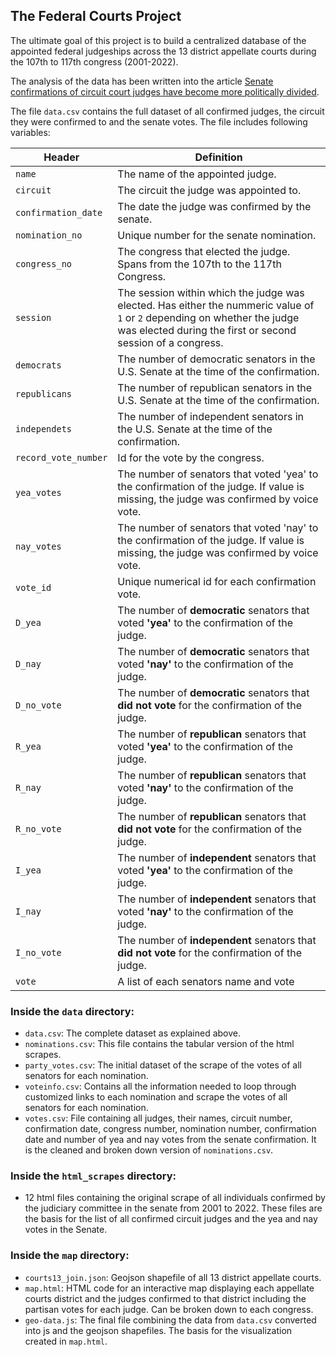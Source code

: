 ## The Federal Courts Project

The ultimate goal of this project is to build a centralized database of the appointed federal judgeships across the 13 district appellate courts during the 107th to 117th congress (2001-2022).

The analysis of the data has been written into the article [Senate confirmations of circuit court judges have become more politically divided](https://laurabejder.github.io/federal_judges_appointment/).

The file `data.csv` contains the full dataset of all confirmed judges, the circuit they were confirmed to and the senate votes. The file includes following variables:

| Header         | Definition |
|----------------|------------|
|`name`|The name of the appointed judge.|
|`circuit`|The circuit the judge was appointed to.|
|`confirmation_date`|The date the judge was confirmed by the senate.|
|`nomination_no`|Unique number for the senate nomination.|
|`congress_no`|The congress that elected the judge. Spans from the 107th to the 117th Congress.|
|`session`|The session within which the judge was elected. Has either the nummeric value of `1` or `2` depending on whether the judge was elected during the first or second session of a congress.|
|`democrats`|The number of democratic senators in the U.S. Senate at the time of the confirmation.|
|`republicans`|The number of republican senators in the U.S. Senate at the time of the confirmation.|
|`independets`|The number of independent senators in the U.S. Senate at the time of the confirmation.|
|`record_vote_number`|Id for the vote by the congress.|
|`yea_votes`|The number of senators that voted 'yea' to the confirmation of the judge. If value is missing, the judge was confirmed by voice vote.|
|`nay_votes`|The number of senators that voted 'nay' to the confirmation of the judge. If value is missing, the judge was confirmed by voice vote.|
|`vote_id`|Unique numerical id for each confirmation vote. |
|`D_yea`|The number of **democratic** senators that voted **'yea'** to the confirmation of the judge.|
|`D_nay`|The number of **democratic** senators that voted **'nay'** to the confirmation of the judge.|
|`D_no_vote`|The number of **democratic** senators that **did not vote** for the confirmation of the judge.|
|`R_yea`|The number of **republican** senators that voted **'yea'** to the confirmation of the judge.|
|`R_nay`|The number of **republican** senators that voted **'nay'** to the confirmation of the judge.|
|`R_no_vote`|The number of **republican** senators that **did not vote** for the confirmation of the judge.|
|`I_yea`|The number of **independent** senators that voted **'yea'** to the confirmation of the judge.|
|`I_nay`|The number of **independent** senators that voted **'nay'** to the confirmation of the judge.|
|`I_no_vote`|The number of **independent** senators that **did not vote** for the confirmation of the judge.|
|`vote`|A list of each senators name and vote|

### Inside the `data` directory:
- `data.csv`: The complete dataset as explained above. 
- `nominations.csv`: This file contains the tabular version of the html scrapes.  
- `party_votes.csv`: The initial dataset of the scrape of the votes of all senators for each nomination.
- `voteinfo.csv`: Contains all the information needed to loop through customized links to each nomination and scrape the votes of all senators for each nomination. 
- `votes.csv`: File containing all judges, their names, circuit number, confirmation date, congress number, nomination number, confirmation date and number of yea and nay votes from the senate confirmation. It is the cleaned and broken down version of `nominations.csv`.

### Inside the `html_scrapes` directory:
- 12 html files containing the original scrape of all individuals confirmed by the judiciary committee in the senate from 2001 to 2022. These files are the basis for the list of all confirmed circuit judges and the yea and nay votes in the Senate. 

### Inside the `map` directory:
- `courts13_join.json`: Geojson shapefile of all 13 district appellate courts.
- `map.html`: HTML code for an interactive map displaying each appellate courts district and the judges confirmed to that district including the partisan votes for each judge. Can be broken down to each congress. 
- `geo-data.js`: The final file combining the data from `data.csv` converted into js and the geojson shapefiles. The basis for the visualization created in `map.html`.
